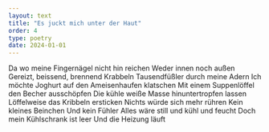 ```yaml
---
layout: text
title: "Es juckt mich unter der Haut"
order: 4
type: poetry
date: 2024-01-01
---
```


Da wo meine Fingernägel nicht hin reichen
Weder innen noch außen
Gereizt, beissend, brennend
Krabbeln Tausendfüßler durch meine Adern
Ich möchte Joghurt auf den Ameisenhaufen klatschen
Mit einem Suppenlöffel den Becher ausschöpfen
Die kühle weiße Masse hinuntertropfen lassen
Löffelweise das Kribbeln ersticken
Nichts würde sich mehr rühren 
Kein kleines Beinchen
Und kein Fühler
Alles wäre still und kühl und feucht
Doch mein Kühlschrank ist leer
Und die Heizung läuft
